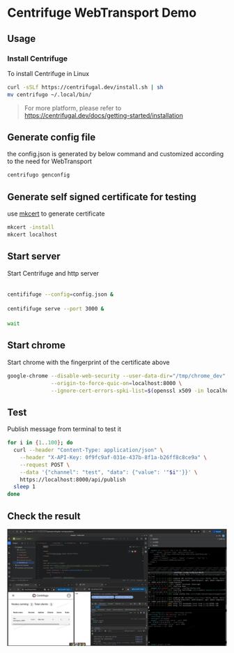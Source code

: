 # Centrifuge WebTransport Demo

## Usage

### Install Centrifuge

To install Centrifuge in Linux

```bash
curl -sSLf https://centrifugal.dev/install.sh | sh
mv centrifugo ~/.local/bin/
```

> For more platform, please refer to https://centrifugal.dev/docs/getting-started/installation

## Generate config file

the config.json is generated by below command and customized according to the need for WebTransport

```bash
centrifugo genconfig
```

## Generate self signed certificate for testing

use [mkcert](https://github.com/FiloSottile/mkcert) to generate certificate

```bash
mkcert -install
mkcert localhost
```

## Start server

Start Centrifuge and http server

```bash

centififuge --config=config.json &

centififuge serve --port 3000 &

wait
```

## Start chrome 

Start chrome with the fingerprint of the certificate above

```bash
google-chrome --disable-web-security --user-data-dir="/tmp/chrome_dev" \
              --origin-to-force-quic-on=localhost:8000 \
              --ignore-cert-errors-spki-list=$(openssl x509 -in localhost.pem -pubkey -noout | openssl pkey -pubin -outform der | openssl dgst -sha256 -binary | openssl enc -base64)

```

## Test

Publish message from terminal to test it

```bash
for i in {1..100}; do
  curl --header "Content-Type: application/json" \
    --header "X-API-Key: 0f9fc9af-031e-437b-8f1a-b26ff8c8ce9a" \
    --request POST \
    --data '{"channel": "test", "data": {"value": '"$i"'}}' \
    https://localhost:8000/api/publish
  sleep 1
done
```

## Check the result

![](./centrifuge.jpg)